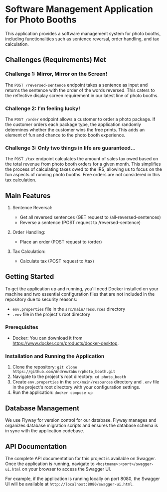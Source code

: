 # Software Management Application for Photo Booths

This application provides a software management system for photo booths, including functionalities such as sentence reversal, order handling, and tax calculation.

## Challenges (Requirements) Met

### Challenge 1: Mirror, Mirror on the Screen!
The `POST /reversed-sentence` endpoint takes a sentence as input and returns the sentence with the order of the words reversed. This caters to the reflective display screen requirement in our latest line of photo booths.

### Challenge 2: I’m feeling lucky!
The `POST /order` endpoint allows a customer to order a photo package. If the customer orders each package type, the application randomly determines whether the customer wins the free prints. This adds an element of fun and chance to the photo booth experience.

### Challenge 3: Only two things in life are guaranteed…
The `POST /tax` endpoint calculates the amount of sales tax owed based on the total revenue from photo booth orders for a given month. This simplifies the process of calculating taxes owed to the IRS, allowing us to focus on the fun aspects of running photo booths. Free orders are not considered in this tax calculation.


## Main Features

1. Sentence Reversal:
    - Get all reversed sentences (GET request to /all-reversed-sentences)
    - Reverse a sentence (POST request to /reversed-sentence)

2. Order Handling:
    - Place an order (POST request to /order)

3. Tax Calculation:
    - Calculate tax (POST request to /tax)

## Getting Started

To get the application up and running, you'll need Docker installed on your machine and two essential configuration files that are not included in the repository due to security reasons:

- `env.properties` file in the `src/main/resources` directory
- `.env` file in the project's root directory

### Prerequisites

- Docker: You can download it from https://www.docker.com/products/docker-desktop.

### Installation and Running the Application

1. Clone the repository: `git clone https://github.com/AndrewZabur/photo_booth.git`
2. Navigate to the project's root directory: `cd photo_booth`
3. Create `env.properties` in the `src/main/resources` directory and `.env` file in the project's root directory with your configuration settings.
4. Run the application: `docker compose up`

## Database Management

We use Flyway for version control for our database. Flyway manages and organizes database migration scripts and ensures the database schema is in sync with the application codebase.

## API Documentation

The complete API documentation for this project is available on Swagger. Once the application is running, navigate to `<hostname>:<port>/swagger-ui.html` on your browser to access the Swagger UI.

For example, if the application is running locally on port 8080, the Swagger UI will be available at `http://localhost:8080/swagger-ui.html`.
